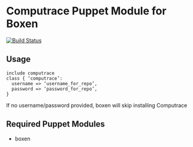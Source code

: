 # Computrace Puppet Module for Boxen

[![Build Status](https://travis-ci.org/xcompass/puppet-computrace?branch=master)](https://travis-ci.org/xcompass/puppet-computrace)

## Usage

```puppet
include computrace
class { ‘computrace’:
  username => ‘username_for_repo’,
  password => ‘password_for_repo’,
}
```
If no username/password provided, boxen will skip installing Computrace

## Required Puppet Modules

* boxen


